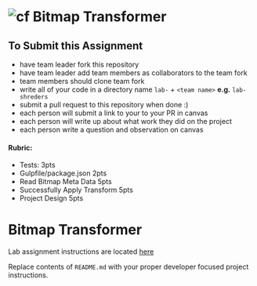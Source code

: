 ![cf](http://i.imgur.com/7v5ASc8.png) Bitmap Transformer
====

## To Submit this Assignment

* have team leader fork this repository
* have team leader add team members as collaborators to the team fork
* team members should clone team fork
* write all of your code in a directory name `lab-` + `<team name>` **e.g.** `lab-shreders`
* submit a pull request to this repository when done :)
* each person will submit a link to your  to your PR in canvas
* each person will write up about what work they did on the project
* each person write a question and observation on canvas 

#### Rubric:
* Tests: 3pts
* Gulpfile/package.json 2pts
* Read Bitmap Meta Data 5pts
* Successfully Apply Transform 5pts
* Project Design 5pts

# Bitmap Transformer

Lab assignment instructions are located [here](LAB.md)

Replace contents of `README.md` with your proper developer focused project instructions.
